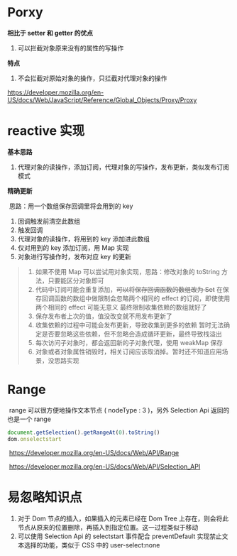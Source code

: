 # Porxy

**相比于 setter 和 getter 的优点**

1. 可以拦截对象原来没有的属性的写操作

**特点**

1. 不会拦截对原始对象的操作，只拦截对代理对象的操作

https://developer.mozilla.org/en-US/docs/Web/JavaScript/Reference/Global_Objects/Proxy/Proxy

# reactive 实现

**基本思路**

1. 代理对象的读操作，添加订阅，代理对象的写操作，发布更新，类似发布订阅模式

**精确更新**

​	思路：用一个数组保存回调里将会用到的 key

1. 回调触发前清空此数组
2. 触发回调
3. 代理对象的读操作，将用到的 key 添加进此数组
4. 仅对用到的 key 添加订阅，用 Map 实现
5. 对象进行写操作时，发布对应 key 的更新

> 1. 如果不使用 Map 可以尝试用对象实现，思路：修改对象的 toString 方法，只要能区分对象即可
> 2. 代码中订阅可能会重复添加，~~可以将保存回调函数的数组改为 Set~~
>    在保存回调函数的数组中做限制会忽略两个相同的 effect 的订阅，即使使用两个相同的 effect 可能无意义
>    最终限制收集依赖的数组就好了
> 3. 保存发布者上次的值，值没改变就不用发布更新了
> 4. 收集依赖的过程中可能会发布更新，导致收集到更多的依赖
>    暂时无法确定是否要忽略这些依赖，但不忽略会造成循环更新，最终导致栈溢出
> 5. 每次访问子对象时，都会返回新的子对象代理，使用 weakMap 保存
> 6. 对象或者对象属性销毁时，相关订阅应该取消掉。暂时还不知道应用场景，没思路实现

# Range

​	range 可以很方便地操作文本节点 ( nodeType : 3 )，另外 Selection Api  返回的也是一个 range

```typescript
document.getSelection().getRangeAt(0).toString()
dom.onselectstart
```

​	https://developer.mozilla.org/en-US/docs/Web/API/Range

​	https://developer.mozilla.org/en-US/docs/Web/API/Selection_API

# 易忽略知识点

1. 对于 Dom 节点的插入，如果插入的元素已经在 Dom Tree 上存在，则会将此节点从原来的位置删除，再插入到指定位置。这一过程类似于移动
2. 可以使用 Selection Api 的 selectstart 事件配合 preventDefault 实现禁止文本选择的功能，类似于 CSS 中的 user-select:none